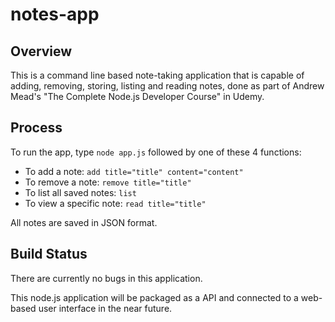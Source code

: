 # notes-app

## Overview
This is a command line based note-taking application that is capable of adding, removing, storing, listing and reading notes, done as part of Andrew Mead's "The Complete Node.js Developer Course" in Udemy.

## Process
To run the app, type `node app.js` followed by one of these 4 functions:
  - To add a note: `add title="title" content="content"`
  - To remove a note: `remove title="title"`
  - To list all saved notes: `list`
  - To view a specific note: `read title="title"`

All notes are saved in JSON format.

## Build Status
There are currently no bugs in this application.

This node.js application will be packaged as a API and connected to a web-based user interface in the near future.




